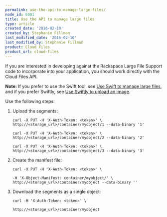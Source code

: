 ```yaml
---
permalink: use-the-api-to-manage-large-files/
node_id: 6001
title: Use the API to manage large files
type: article
created_date: '2016-02-10'
created_by: Stephanie Fillmon
last_modified_date: '2016-02-10'
last_modified_by: Stephanie Fillmon
product: Cloud Files
product_url: cloud-files
---
```


If you are interested in developing against the Rackspace Large File
Support code to incorporate into your application, you should work
directly with the Cloud Files API.

**Note:** If you prefer to use the Swift tool, see [Use Swift to manage large files](/how-to/use-swift-to-manage-large-files), and if you prefer Swiftly, see [Use Swiftly to upload an image](/how-to/use-swiftly-to-upload-an-image).

Use the following steps:

1.  Upload the segments:

        curl -X PUT -H 'X-Auth-Token: <token>' \
        http://<storage_url>/container/myobject/1 --data-binary '1'

        curl -X PUT -H 'X-Auth-Token: <token>' \
        http://<storage_url>/container/myobject/2 --data-binary '2'

        curl -X PUT -H 'X-Auth-Token: <token>' \
        http://<storage_url>/container/myobject/3 --data-binary '3'

2.  Create the manifest file:

        curl -X PUT -H 'X-Auth-Token: <token>' \

        -H 'X-Object-Manifest: container/myobject/' \
        http://<storage_url>/container/myobject --data-binary ''

3.  Download the segments as a single object:

        curl -H 'X-Auth-Token: <token>' \

        http://<storage_url>/container/myobject
